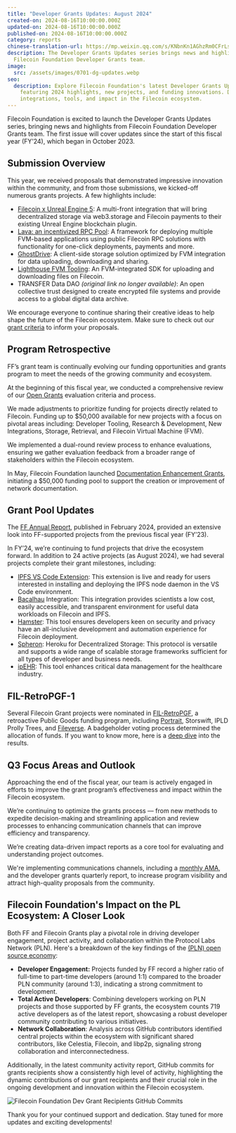 ```yaml
---
title: "Developer Grants Updates: August 2024"
created-on: 2024-08-16T10:00:00.000Z
updated-on: 2024-08-16T10:00:00.000Z
published-on: 2024-08-16T10:00:00.000Z
category: reports
chinese-translation-url: https://mp.weixin.qq.com/s/KNbnKn1AGhzRm0CFrLs_Cg?token=519016850&lang=zh_CN
description: The Developer Grants Updates series brings news and highlights from
  Filecoin Foundation Developer Grants team.
image:
  src: /assets/images/0701-dg-updates.webp
seo:
  description: Explore Filecoin Foundation's latest Developer Grants Updates,
    featuring 2024 highlights, new projects, and funding innovations. Discover
    integrations, tools, and impact in the Filecoin ecosystem.
---
```


Filecoin Foundation is excited to launch the Developer Grants Updates series, bringing news and highlights from Filecoin Foundation Developer Grants team. The first issue will cover updates since the start of this fiscal year (FY’24), which began in October 2023.

## Submission Overview

This year, we received proposals that demonstrated impressive innovation within the community, and from those submissions, we kicked-off numerous grants projects. A few highlights include:

- [Filecoin x Unreal Engine 5](https://www.3studio.online/): A multi-front integration that will bring decentralized storage via web3.storage and Filecoin payments to their existing Unreal Engine blockchain plugin.
- [Lava: an incentivized RPC Pool](https://www.lavanet.xyz/): A framework for deploying multiple FVM-based applications using public Filecoin RPC solutions with functionality for one-click deployments, payments and more.
- [GhostDrive](/ecosystem-explorer/ghostdrive-global): A client-side storage solution optimized by FVM integration for data uploading, downloading and sharing.
- [Lighthouse FVM Tooling](https://docs.lighthouse.storage/lighthouse-1/filecoin-virtual-machine): An FVM-integrated SDK for uploading and downloading files on Filecoin.
- TRANSFER Data DAO _(original link no longer available)_: An open collective trust designed to create encrypted file systems and provide access to a global digital data archive.

We encourage everyone to continue sharing their creative ideas to help shape the future of the Filecoin ecosystem. Make sure to check out our [grant criteria](https://github.com/filecoin-project/devgrants/blob/master/Program%20Resources/Open%20Grants%20README.md) to inform your proposals.

## Program Retrospective

FF’s grant team is continually evolving our funding opportunities and grants program to meet the needs of the growing community and ecosystem.

At the beginning of this fiscal year, we conducted a comprehensive review of our [Open Grants](https://github.com/filecoin-project/devgrants/blob/master/Program%20Resources/Open%20Grants%20README.md) evaluation criteria and process.

We made adjustments to prioritize funding for projects directly related to Filecoin. Funding up to $50,000 available for new projects with a focus on pivotal areas including: Developer Tooling, Research & Development, New Integrations, Storage, Retrieval, and Filecoin Virtual Machine (FVM).

We implemented a dual-round review process to enhance evaluations, ensuring we gather evaluation feedback from a broader range of stakeholders within the Filecoin ecosystem.

In May, Filecoin Foundation launched [Documentation Enhancement Grants](https://github.com/filecoin-project/devgrants/blob/master/Program%20Resources/Documentation%20Enhancement%20Grants%20README.md), initiating a $50,000 funding pool to support the creation or improvement of network documentation.

## Grant Pool Updates

The [FF Annual Report](/blog/filecoin-foundation-2023-annual-report), published in February 2024, provided an extensive look into FF-supported projects from the previous fiscal year (FY’23).

In FY’24, we’re continuing to fund projects that drive the ecosystem forward. In addition to 24 active projects (as August 2024), we had several projects complete their grant milestones, including:

- [IPFS VS Code Extension](https://marketplace.visualstudio.com/items?itemName=Dataseek.ipfs-vscode-extension): This extension is live and ready for users interested in installing and deploying the IPFS node daemon in the VS Code environment.
- [Bacalhau](/ecosystem-explorer/bacalhau) Integration: This integration provides scientists a low cost, easily accessible, and transparent environment for useful data workloads on Filecoin and IPFS.
- [Hamster](/ecosystem-explorer/hamster): This tool ensures developers keen on security and privacy have an all-inclusive development and automation experience for Filecoin deployment.
- [Spheron](https://www.spheron.network/): Heroku for Decentralized Storage: This protocol is versatile and supports a wide range of scalable storage frameworks sufficient for all types of developer and business needs.
- [ipEHR](https://ipehr.org/): This tool enhances critical data management for the healthcare industry.

## FIL-RetroPGF-1

Several Filecoin Grant projects were nominated in [FIL-RetroPGF](https://www.fil-retropgf.io/projects?search=), a retroactive Public Goods funding program, including [Portrait](/ecosystem-explorer/portrait), Storswift, IPLD Prolly Trees, and [Fileverse](/ecosystem-explorer/fileverse). A badgeholder voting process determined the allocation of funds. If you want to know more, here is a [deep dive](https://medium.com/cryptoeconlab/a-deepdive-into-fil-retropgf-1-results-7e5a0bcdba08) into the results.

## Q3 Focus Areas and Outlook

Approaching the end of the fiscal year, our team is actively engaged in efforts to improve the grant program’s effectiveness and impact within the Filecoin ecosystem.

We’re continuing to optimize the grants process –– from new methods to expedite decision-making and streamlining application and review processes to enhancing communication channels that can improve efficiency and transparency.

We’re creating data-driven impact reports as a core tool for evaluating and understanding project outcomes.

We're implementing communications channels, including a [monthly AMA](https://calendly.com/filecoin-grants/office-hours-ama?month=2024-08), and the developer grants quarterly report, to increase program visibility and attract high-quality proposals from the community.

## Filecoin Foundation's Impact on the PL Ecosystem: A Closer Look

Both FF and Filecoin Grants play a pivotal role in driving developer engagement, project activity, and collaboration within the Protocol Labs Network (PLN). Here's a breakdown of the key findings of the [(PLN) open source economy](https://docs.opensource.observer/blog/pln-ecosystem-analysis/):

- **Developer Engagement:** Projects funded by FF record a higher ratio of full-time to part-time developers (around 1:1) compared to the broader PLN community (around 1:3), indicating a strong commitment to development.
- **Total Active Developers**: Combining developers working on PLN projects and those supported by FF grants, the ecosystem counts 719 active developers as of the latest report, showcasing a robust developer community contributing to various initiatives.
- **Network Collaboration**: Analysis across GitHub contributors identified central projects within the ecosystem with significant shared contributors, like Celestia, Filecoin, and libp2p, signaling strong collaboration and interconnectedness.

Additionally, in the latest community activity report, GitHub commits for grants recipients show a consistently high level of activity, highlighting the dynamic contributions of our grant recipients and their crucial role in the ongoing development and innovation within the Filecoin ecosystem.

![](/assets/images/dg-image-commits.png "Filecoin Foundation Dev Grant Recipients GitHub Commits")

Thank you for your continued support and dedication. Stay tuned for more updates and exciting developments!
